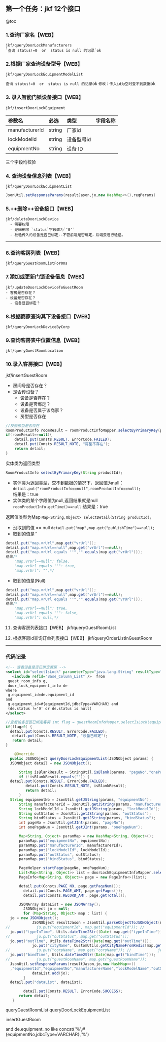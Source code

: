 ## 第一个任务：jkf 12个接口

@toc

### 1.查询厂家名【WEB】
    jkf/queryDoorLockManufacturers
    `查询 status!=0  or  status is null 的记录`ok
    
### 2.根据厂家查询设备型号【WEB】
    jkf/queryDoorLockEquipmentModelList
  `查询 status!=0  or  status is null 的记录`ok
  `修改：传入id为空时查不到数据`ok
### 3. 录入智能门锁设备接口【WEB】
    jkf/insertDoorLockEquipment
  |参数名|必选|类型|字段名称
|:--|:--|:--|:--|
|manufacturerId |string |厂家id |
|lockModelId |string  |设备型号id|
|equipmentNo |string |设备 ID |
三个字段均校验
### 4. 查询设备信息列表【WEB】
    jkf/queryDoorLockEquipmentList
```java
JsonUtil.setResponseParams(resultJason,jo,new HashMap<>(),reqParams)
```

   
###  5.++删除++设备接口【WEB】
    jkf/deleteDoorLockDevice
      - 需要权限
      - 逻辑删除 `status`字段改为`‘0’`
      - 校验传入的设备是否已绑定--不管前端是否绑定，后端要进行验证。

* * *

###  6.查询客房列表【WEB】
    jkf/queryGuestRoomListForOms
###  7.添加或更新门锁设备信息【WEB】
    jkf/updateDoorLockDeviceToGuestRoom
    - 客房是否存在？
    - 设备是否存在？
      - 设备是否绑定？
###  8.根据商家查询其下设备接口【WEB】
    jkf/queryDoorLockDeviceByCorp
###  9.查询客房表中位置信息【WEB】
    jkf/queryGuestRoomLocation

###  10.录入客房接口【WEB】
  jkf/insertGuestRoom
   - 房间号是否存在？
   - 是否传设备？
     - 设备是否存在？
     - 设备是否绑定？
     - 设备是否属于该商家？
     - 房型是否存在
```java
//校验房型是否存在
RoomProductInfo roomResult = roomProductInfoMapper.selectByPrimaryKey(productId);
if(roomResult==null){
	detail.put(Consts.RESULT, ErrorCode.FAILED);
	detail.put(Consts.RESULT_NOTE, "房型不存在");
	return detail;
}
```
   
实体类为返回类型
```java
RoomProductInfo selectByPrimaryKey(String productId);
```
-  实体类为返回类型，查不到数据的情况下，返回值为null：`detail.put("roomProductInfo==null",roomProductInfo==null);`    
结果是：true
- 实体类的某个字段值为null,返回结果就是null
`roomProductInfo.getTime()==null`
 结果是：true
 
返回值类型为Map
`Map<String,Object> selectDetail(String productId);`
- 没取到的值   == null
`detail.put("map",map.get("publishTime")==null);`
- 取到的值是‘’
```java
detail.put("map.vrUrl",map.get("vrUrl"));
detail.put("map.vrUrl==null",map.get("vrUrl")==null);
detail.put("map.vrUrl equals ''","".equals(map.get("vrUrl")));
结果/*
    "map.vrUrl==null": false,
    "map.vrUrl equals ''": true,
    "map.vrUrl": "",*/
```
- 取到的值是(Null)
```java
detail.put("map.vrUrl",map.get("vrUrl"));
detail.put("map.vrUrl==null",map.get("vrUrl")==null);
detail.put("map.vrUrl equals ''","".equals(map.get("vrUrl")));
结果/*
    "map.vrUrl==null": true,
    "map.vrUrl equals ''": false,
    "map.vrUrl": null,*/
```





11. 查询客房列表接口【WEB】
jkf/queryGuestRoomList

12. 根据客房id查询订单列表接口【WEB】
jkf/queryOrderListInGuestRoom




* * *

### 代码记录
```xml
<!-- 查看设备是否已绑定客房 -->
<select id="selectIsLock" parameterType="java.lang.String" resultType="java.lang.Integer">  select
   <include refid="Base_Column_List" />  from 
 guest_room_info g,
 door_lock_equipment_info de
where
 g.equipment_id=de.equipment_id
and
 g.equipment_id=#{equipmentId,jdbcType=VARCHAR} and 
 (de.status !='0' or de.status is null)
</select>
```
```java
//查看设备是否已绑定客房 int flag = guestRoomInfoMapper.selectIsLock(equipmentId);
if(flag>0) {
  detail.put(Consts.RESULT, ErrorCode.FAILED);
   detail.put(Consts.RESULT_NOTE, "设备已绑定");
   return detail;
}
```

```java
    @Override
  public JSONObject queryDoorLockEquipmentList(JSONObject params) {
  JSONObject detail = new JSONObject();

      String isBlankResult = StringUtil.isBlank(params, "pageNo","onePageNum");
      if (!isBlankResult.equals("")) {
  detail.put(Consts.RESULT, ErrorCode.FAILED);
         detail.put(Consts.RESULT_NOTE, isBlankResult);
         return detail;
      }
  String equipmentNo = JsonUtil.getJString(params, "equipmentNo");
      String manufacturerId = JsonUtil.getJString(params, "manufacturerId");
      String lockModelId = JsonUtil.getJString(params, "lockModelId");
      String outStatus = JsonUtil.getJString(params, "outStatus");
      String bindStatus = JsonUtil.getJString(params, "bindStatus");
      int pageNo = JsonUtil.getJInt(params, "pageNo");
      int onePageNum = JsonUtil.getJInt(params, "onePageNum");

      Map<String, Object> paramMap = new HashMap<String, Object>();
      paramMap.put("equipmentNo", equipmentNo);
      paramMap.put("manufacturerId", manufacturerId);
      paramMap.put("lockModelId", lockModelId);
      paramMap.put("outStatus", outStatus);
      paramMap.put("bindStatus", bindStatus);

      PageHelper.startPage(pageNo, onePageNum);
      List<Map<String, Object>> list = doorLockEquipmentInfoMapper.selectDoorLockEquipmentList(paramMap);
      PageInfo<Map<String, Object>> page = new PageInfo<>(list);

      detail.put(Consts.PAGE_NO, page.getPageNum());
        detail.put(Consts.PAGE_AMT, page.getPages());
        detail.put(Consts.RECORD_AMT, page.getTotal());

      JSONArray dataList = new JSONArray();
        JSONObject jo = null;
        for (Map<String, Object> map : list) {
  jo = new JSONObject();
            JSONObject resultJason = JsonUtil.parseObjectToJSONObject(map);
//            jo.put("equipmentId", map.get("equipmentId")); //            jo.put("equipmentNo", map.get("equipmentNo")); //            jo.put("manufacturerName", map.get("manufacturerName")); //            jo.put("lockModelName", map.get("lockModelName"));
  jo.put("typeInTime", Utils.dateTime2Str((Date) map.get("typeInTime")));
//            jo.put("outStatus", map.get("outStatus"));
  jo.put("outTime", Utils.dateTime2Str((Date)map.get("outTime")));
            jo.put("cityName", CustomUtils.getCityNameFromRedis(map.get("cityId")));
//            jo.put("corpName", map.get("corpName")); //            jo.put("bindStatus", map.get("bindStatus"));
  jo.put("bindTime", Utils.dateTime2Str((Date)map.get("bindTime")));
//            jo.put("guestRoomName", map.get("guestRoomName"));
  JsonUtil.setResponseParams(resultJason,jo,new HashMap<>()
  ,"equipmentId","equipmentNo","manufacturerName","lockModelName","outStatus","corpName","bindStatus","guestRoomName");
            dataList.add(jo);
        }
  detail.put("dataList", dataList);

        detail.put(Consts.RESULT, ErrorCode.SUCCESS);
      return detail;
   }
```

queryGuestRoomList
queryDoorLockEquipmentList

insertGuestRoom

and de.equipment_no like  concat('%',#{equipmentNo,jdbcType=VARCHAR},'%')
